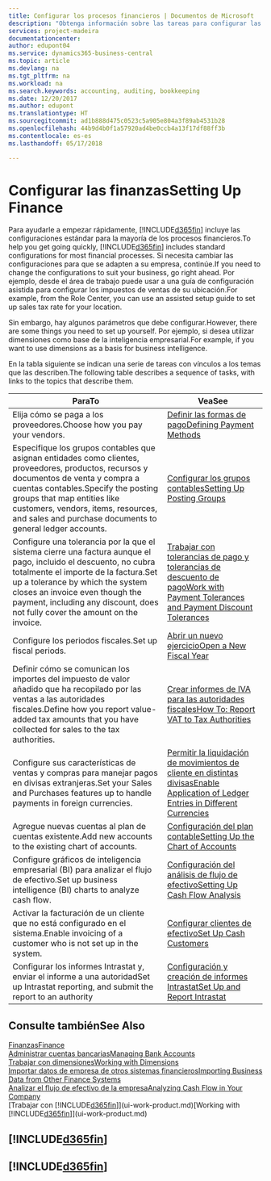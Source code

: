 ```yaml
---
title: Configurar los procesos financieros | Documentos de Microsoft
description: "Obtenga información sobre las tareas para configurar las finanzas en su empresa para adaptarse a todas sus necesidades de contabilidad o auditoría."
services: project-madeira
documentationcenter: 
author: edupont04
ms.service: dynamics365-business-central
ms.topic: article
ms.devlang: na
ms.tgt_pltfrm: na
ms.workload: na
ms.search.keywords: accounting, auditing, bookkeeping
ms.date: 12/20/2017
ms.author: edupont
ms.translationtype: HT
ms.sourcegitcommit: ad1b888d475c0523c5a905e804a3f89ab4531b28
ms.openlocfilehash: 44b9d4b0f1a57920ad4be0ccb4a13f17df88ff3b
ms.contentlocale: es-es
ms.lasthandoff: 05/17/2018

---
```

# <a name="setting-up-finance"></a><span data-ttu-id="e6b31-103">Configurar las finanzas</span><span class="sxs-lookup"><span data-stu-id="e6b31-103">Setting Up Finance</span></span>
<span data-ttu-id="e6b31-104">Para ayudarle a empezar rápidamente, [!INCLUDE[d365fin](includes/d365fin_md.md)] incluye las configuraciones estándar para la mayoría de los procesos financieros.</span><span class="sxs-lookup"><span data-stu-id="e6b31-104">To help you get going quickly, [!INCLUDE[d365fin](includes/d365fin_md.md)] includes standard configurations for most financial processes.</span></span> <span data-ttu-id="e6b31-105">Si necesita cambiar las configuraciones para que se adapten a su empresa, continúe.</span><span class="sxs-lookup"><span data-stu-id="e6b31-105">If you need to change the configurations to suit your business, go right ahead.</span></span> <span data-ttu-id="e6b31-106">Por ejemplo, desde el área de trabajo puede usar a una guía de configuración asistida para configurar los impuestos de ventas de su ubicación.</span><span class="sxs-lookup"><span data-stu-id="e6b31-106">For example, from the Role Center, you can use an assisted setup guide to set up sales tax rate for your location.</span></span>  

<span data-ttu-id="e6b31-107">Sin embargo, hay algunos parámetros que debe configurar.</span><span class="sxs-lookup"><span data-stu-id="e6b31-107">However, there are some things you need to set up yourself.</span></span> <span data-ttu-id="e6b31-108">Por ejemplo, si desea utilizar dimensiones como base de la inteligencia empresarial.</span><span class="sxs-lookup"><span data-stu-id="e6b31-108">For example, if you want to use dimensions as a basis for business intelligence.</span></span>  

<span data-ttu-id="e6b31-109">En la tabla siguiente se indican una serie de tareas con vínculos a los temas que las describen.</span><span class="sxs-lookup"><span data-stu-id="e6b31-109">The following table describes a sequence of tasks, with links to the topics that describe them.</span></span>

| <span data-ttu-id="e6b31-110">Para</span><span class="sxs-lookup"><span data-stu-id="e6b31-110">To</span></span> | <span data-ttu-id="e6b31-111">Vea</span><span class="sxs-lookup"><span data-stu-id="e6b31-111">See</span></span> |
| --- | --- |
| <span data-ttu-id="e6b31-112">Elija cómo se paga a los proveedores.</span><span class="sxs-lookup"><span data-stu-id="e6b31-112">Choose how you pay your vendors.</span></span> |[<span data-ttu-id="e6b31-113">Definir las formas de pago</span><span class="sxs-lookup"><span data-stu-id="e6b31-113">Defining Payment Methods</span></span>](finance-payment-methods.md) |
| <span data-ttu-id="e6b31-114">Especifique los grupos contables que asignan entidades como clientes, proveedores, productos, recursos y documentos de venta y compra a cuentas contables.</span><span class="sxs-lookup"><span data-stu-id="e6b31-114">Specify the posting groups that map entities like customers, vendors, items, resources, and sales and purchase documents to general ledger accounts.</span></span> |[<span data-ttu-id="e6b31-115">Configurar los grupos contables</span><span class="sxs-lookup"><span data-stu-id="e6b31-115">Setting Up Posting Groups</span></span>](finance-posting-groups.md)|
|<span data-ttu-id="e6b31-116">Configure una tolerancia por la que el sistema cierre una factura aunque el pago, incluido el descuento, no cubra totalmente el importe de la factura.</span><span class="sxs-lookup"><span data-stu-id="e6b31-116">Set up a tolerance by which the system closes an invoice even though the payment, including any discount, does not fully cover the amount on the invoice.</span></span>|[<span data-ttu-id="e6b31-117">Trabajar con tolerancias de pago y tolerancias de descuento de pago</span><span class="sxs-lookup"><span data-stu-id="e6b31-117">Work with Payment Tolerances and Payment Discount Tolerances</span></span>](finance-payment-tolerance-and-payment-discount-tolerance.md)|
| <span data-ttu-id="e6b31-118">Configure los periodos fiscales.</span><span class="sxs-lookup"><span data-stu-id="e6b31-118">Set up fiscal periods.</span></span> |[<span data-ttu-id="e6b31-119">Abrir un nuevo ejercicio</span><span class="sxs-lookup"><span data-stu-id="e6b31-119">Open a New Fiscal Year</span></span>](finance-how-open-new-fiscal-year.md) |
| <span data-ttu-id="e6b31-120">Definir cómo se comunican los importes del impuesto de valor añadido que ha recopilado por las ventas a las autoridades fiscales.</span><span class="sxs-lookup"><span data-stu-id="e6b31-120">Define how you report value-added tax amounts that you have collected for sales to the tax authorities.</span></span> |[<span data-ttu-id="e6b31-121">Crear informes de IVA para las autoridades fiscales</span><span class="sxs-lookup"><span data-stu-id="e6b31-121">How To: Report VAT to Tax Authorities</span></span>](finance-how-report-vat.md)|
| <span data-ttu-id="e6b31-122">Configure sus características de ventas y compras para manejar pagos en divisas extranjeras.</span><span class="sxs-lookup"><span data-stu-id="e6b31-122">Set your Sales and Purchases features up to handle payments in foreign currencies.</span></span>|[<span data-ttu-id="e6b31-123">Permitir la liquidación de movimientos de cliente en distintas divisas</span><span class="sxs-lookup"><span data-stu-id="e6b31-123">Enable Application of Ledger Entries in Different Currencies</span></span>](finance-how-enable-application-ledger-entries-different-currencies.md)
| <span data-ttu-id="e6b31-124">Agregue nuevas cuentas al plan de cuentas existente.</span><span class="sxs-lookup"><span data-stu-id="e6b31-124">Add new accounts to the existing chart of accounts.</span></span> |[<span data-ttu-id="e6b31-125">Configuración del plan contable</span><span class="sxs-lookup"><span data-stu-id="e6b31-125">Setting Up the Chart of Accounts</span></span>](finance-setup-chart-accounts.md) |
| <span data-ttu-id="e6b31-126">Configure gráficos de inteligencia empresarial (BI) para analizar el flujo de efectivo.</span><span class="sxs-lookup"><span data-stu-id="e6b31-126">Set up business intelligence (BI) charts to analyze cash flow.</span></span> |[<span data-ttu-id="e6b31-127">Configuración del análisis de flujo de efectivo</span><span class="sxs-lookup"><span data-stu-id="e6b31-127">Setting Up Cash Flow Analysis</span></span>](finance-setup-cash-flow-analyses.md) |
|<span data-ttu-id="e6b31-128">Activar la facturación de un cliente que no está configurado en el sistema.</span><span class="sxs-lookup"><span data-stu-id="e6b31-128">Enable invoicing of a customer who is not set up in the system.</span></span>|[<span data-ttu-id="e6b31-129">Configurar clientes de efectivo</span><span class="sxs-lookup"><span data-stu-id="e6b31-129">Set Up Cash Customers</span></span>](finance-how-to-set-up-cash-customers.md)|
| <span data-ttu-id="e6b31-130">Configurar los informes Intrastat y, enviar el informe a una autoridad</span><span class="sxs-lookup"><span data-stu-id="e6b31-130">Set up Intrastat reporting, and submit the report to an authority</span></span> | [<span data-ttu-id="e6b31-131">Configuración y creación de informes Intrastat</span><span class="sxs-lookup"><span data-stu-id="e6b31-131">Set Up and Report Intrastat</span></span>](finance-how-setup-report-intrastat.md)|

## <a name="see-also"></a><span data-ttu-id="e6b31-132">Consulte también</span><span class="sxs-lookup"><span data-stu-id="e6b31-132">See Also</span></span>
[<span data-ttu-id="e6b31-133">Finanzas</span><span class="sxs-lookup"><span data-stu-id="e6b31-133">Finance</span></span>](finance.md)  
[<span data-ttu-id="e6b31-134">Administrar cuentas bancarias</span><span class="sxs-lookup"><span data-stu-id="e6b31-134">Managing Bank Accounts</span></span>](bank-manage-bank-accounts.md)  
[<span data-ttu-id="e6b31-135">Trabajar con dimensiones</span><span class="sxs-lookup"><span data-stu-id="e6b31-135">Working with Dimensions</span></span>](finance-dimensions.md)  
[<span data-ttu-id="e6b31-136">Importar datos de empresa de otros sistemas financieros</span><span class="sxs-lookup"><span data-stu-id="e6b31-136">Importing Business Data from Other Finance Systems</span></span>](across-import-data-configuration-packages.md)  
[<span data-ttu-id="e6b31-137">Analizar el flujo de efectivo de la empresa</span><span class="sxs-lookup"><span data-stu-id="e6b31-137">Analyzing Cash Flow in Your Company</span></span>](finance-analyze-cash-flow.md)  
<span data-ttu-id="e6b31-138">[Trabajar con [!INCLUDE[d365fin](includes/d365fin_md.md)]](ui-work-product.md)</span><span class="sxs-lookup"><span data-stu-id="e6b31-138">[Working with [!INCLUDE[d365fin](includes/d365fin_md.md)]](ui-work-product.md)</span></span>  

## [!INCLUDE[d365fin](includes/free_trial_md.md)]  
## [!INCLUDE[d365fin](includes/training_link_md.md)]

